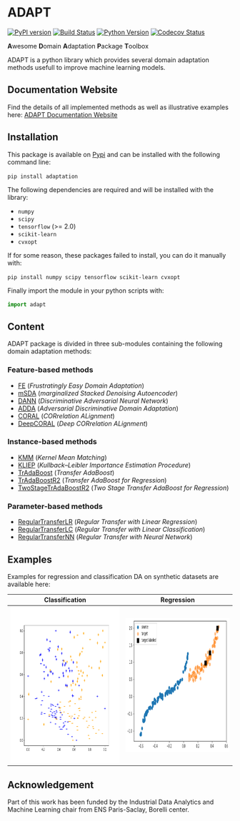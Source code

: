 # ADAPT

[![PyPI version](https://badge.fury.io/py/adaptation.svg)](https://pypi.org/project/adaptation)
[![Build Status](https://github.com/antoinedemathelin/adapt/workflows/build/badge.svg)](https://github.com/antoinedemathelin/adapt/actions)
[![Python Version](https://img.shields.io/badge/python-3.5%20|%203.6%20|%203.7-blue)](https://img.shields.io/badge/python-3.5%20|%203.6%20|%203.7-blue)
[![Codecov Status](https://codecov.io/gh/antoinedemathelin/adapt/branch/master/graph/badge.svg?token=IWQXMYGY2Q)](https://codecov.io/gh/antoinedemathelin/adapt)

**A**wesome **D**omain **A**daptation **P**ackage **T**oolbox

ADAPT is a python library which provides several domain adaptation methods usefull to improve machine learning models.

## Documentation Website

Find the details of all implemented methods as well as illustrative examples here: [ADAPT Documentation Website](https://https://adapt-python.github.io/adapt/_build/html/index.html)

## Installation

This package is available on [Pypi](https://pypi.org/project/adaptation) and can be installed with the following command line:

`pip install adaptation`

The following dependencies are required and will be installed with the library:
- `numpy`
- `scipy`
- `tensorflow` (>= 2.0)
- `scikit-learn`
- `cvxopt`

If for some reason, these packages failed to install, you can do it manually with:

`pip install numpy scipy tensorflow scikit-learn cvxopt`

Finally import the module in your python scripts with:

```python
import adapt
```

## Content

ADAPT package is divided in three sub-modules containing the following domain adaptation methods:

### Feature-based methods

- [FE](https://adapt-python.github.io/adapt/_build/html/generated/adapt.feature_based.FE.html) (*Frustratingly Easy Domain Adaptation*)
- [mSDA](https://adapt-python.github.io/adapt/_build/html/generated/adapt.feature_based.mSDA.html) (*marginalized Stacked Denoising Autoencoder*)
- [DANN](https://adapt-python.github.io/adapt/_build/html/generated/adapt.feature_based.DANN.html) (*Discriminative Adversarial Neural Network*)
- [ADDA](https://adapt-python.github.io/adapt/_build/html/generated/adapt.feature_based.ADDA.html) (*Adversarial Discriminative Domain Adaptation*)
- [CORAL](https://adapt-python.github.io/adapt/_build/html/generated/adapt.feature_based.CORAL.html) (*CORrelation ALignment*)
- [DeepCORAL](https://adapt-python.github.io/adapt/_build/html/generated/adapt.feature_based.DeepCORAL.html) (*Deep CORrelation ALignment*)

### Instance-based methods

- [KMM](https://adapt-python.github.io/adapt/_build/html/generated/adapt.instance_based.KMM.html) (*Kernel Mean Matching*)
- [KLIEP](https://adapt-python.github.io/adapt/_build/html/generated/adapt.instance_based.KLIEP.html) (*Kullback–Leibler Importance Estimation Procedure*)
- [TrAdaBoost](https://adapt-python.github.io/adapt/_build/html/generated/adapt.instance_based.TrAdaBoost.html) (*Transfer AdaBoost*)
- [TrAdaBoostR2](https://adapt-python.github.io/adapt/_build/html/generated/adapt.instance_based.TrAdaBoostR2.html) (*Transfer AdaBoost for Regression*)
- [TwoStageTrAdaBoostR2](https://adapt-python.github.io/adapt/_build/html/generated/adapt.instance_based.TwoStageTrAdaBoostR2.html) (*Two Stage Transfer AdaBoost for Regression*)

### Parameter-based methods

- [RegularTransferLR](https://adapt-python.github.io/adapt/_build/html/generated/adapt.parameter_based.RegularTransferLR.html) (*Regular Transfer with Linear Regression*)
- [RegularTransferLC](https://adapt-python.github.io/adapt/_build/html/generated/adapt.parameter_based.RegularTransferLC.html) (*Regular Transfer with Linear Classification*)
- [RegularTransferNN](https://adapt-python.github.io/adapt/_build/html/generated/adapt.parameter_based.RegularTransferNN.html) (*Regular Transfer with Neural Network*)


## Examples

Examples for regression and classification DA on synthetic datasets are available here:

Classification | Regression         
:-------------------------:|:-------------------------:
[<img src="docs/_build/html/_static/images/classification_setup.png" width="600px" height="350px">](https://adapt-python.github.io/adapt/_build/html/classification_example.html) | [<img src="docs/_build/html/_static/images/regression_setup.png" width="600px" height="300px">](https://adapt-python.github.io/adapt/_build/html/regression_example.html)


## Acknowledgement

Part of this work has been funded by the Industrial Data Analytics and Machine Learning chair from ENS Paris-Saclay, Borelli center.
